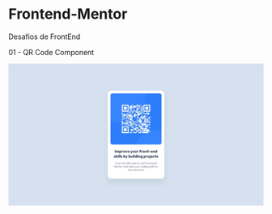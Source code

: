 # Frontend-Mentor
Desafios de FrontEnd

01 - QR Code Component

![01 projeto](https://github.com/gustavocostaads/frontend-mentor/blob/ce64114d23d9c0ec8b1aaa70df20244f6321924f/01%20-%20QR%20code%20component/design/desktop-design.jpg)
